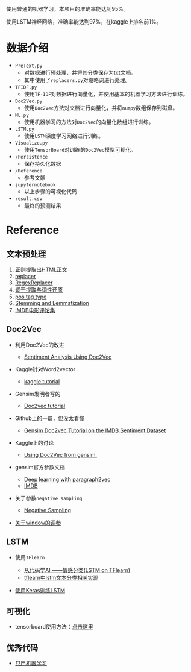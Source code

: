 使用普通的机器学习，本项目的准确率能达到95%。

使用LSTM神经网络，准确率能达到97%，在kaggle上排名前1%。

# 数据介绍

- `PreText.py`
  - 对数据进行预处理，并将其分类保存为txt文档。
  - 其中使用了`replacers.py`对缩略词进行处理。
- `TFIDF.py`
  - 使用`TF-IDF`对数据进行向量化，并使用基本的机器学习方法进行训练。
- `Doc2Vec.py`
  - 使用`Doc2Vec`方法对文档进行向量化，并将`numpy`数组保存到磁盘。
- `ML.py`
  - 使用机器学习的方法对`Doc2Vec`的向量化数组进行训练。
- `LSTM.py`
  - 使用`LSTM`深度学习网络进行训练。
- `Visualize.py`
  - 使用`TensorBoard`对训练的`Doc2Vec`模型可视化。
- `/Persistence`
  - 保存持久化数据
- `/Reference`
  - 参考文献
- `jupyternotebook`
  - 以上步骤的可视化代码
- `result.csv`
  - 最终的预测结果

# Reference

## 文本预处理

1. [正则提取出HTML正文](https://blog.csdn.net/pingzi1990/article/details/41698331)
2. [replacer](https://github.com/PacktPublishing/Natural-Language-Processing-Python-and-NLTK/blob/master/Module%203/__pycache__/replacers.py)
3. [RegexReplacer](https://groups.google.com/forum/#!topic/nltk-users/BVelLz2UNww)
4. [词干提取与词性还原](https://blog.csdn.net/march_on/article/details/8935462)
5. [pos tag type](https://stackoverflow.com/questions/15388831/what-are-all-possible-pos-tags-of-nltk?utm_medium=organic&utm_source=google_rich_qa&utm_campaign=google_rich_qa)
6. [Stemming and Lemmatization](https://www.jianshu.com/p/22be6550c18b)
7. [IMDB电影评论集](http://ai.stanford.edu/~amaas/data/sentiment/)

## Doc2Vec

- 利用Doc2Vec的改进

  - [Sentiment Analysis Using Doc2Vec](http://linanqiu.github.io/2015/10/07/word2vec-sentiment/)
- Kaggle针对Word2vector

  - [kaggle tutorial](https://www.kaggle.com/c/word2vec-nlp-tutorial#part-2-word-vectors)
- Gensim发明者写的

  - [Doc2vec tutorial](https://rare-technologies.com/doc2vec-tutorial)
- Github上的一篇，但没太看懂

  - [Gensim Doc2vec Tutorial on the IMDB Sentiment Dataset](https://github.com/RaRe-Technologies/gensim/blob/develop/docs/notebooks/doc2vec-IMDB.ipynb)
- Kaggle上的讨论

  - [Using Doc2Vec from gensim.](https://www.kaggle.com/c/word2vec-nlp-tutorial/discussion/12287)
- gensim官方参数文档

  - [Deep learning with paragraph2vec](https://radimrehurek.com/gensim/models/doc2vec.html)
  - [IMDB](https://github.com/RaRe-Technologies/gensim/blob/develop/docs/notebooks/doc2vec-IMDB.ipynb)
- 关于参数`negative sampling`

  - [Negative Sampling](http://mccormickml.com/2017/01/11/word2vec-tutorial-part-2-negative-sampling/)
- [关于window的调参](https://stackoverflow.com/questions/22272370/word2vec-effect-of-window-size-used)


## LSTM

- 使用`TFlearn`

  - [从代码学AI ——情感分类(LSTM on TFlearn)](https://blog.csdn.net/hitxueliang/article/details/77550819?locationNum=5&fps=1)
  - [tflearn中lstm文本分类相关实现](https://blog.csdn.net/luoyexuge/article/details/78243107)

- [使用Keras训练LSTM](https://github.com/danielmachinelearning/Doc2Vec_CNN_RNN)




## 可视化

- tensorboard使用方法：[点击这里](https://zhuanlan.zhihu.com/p/33786815)

## 优秀代码

- [只用机器学习](http://nbviewer.jupyter.org/github/jmsteinw/Notebooks/blob/master/NLP_Movies.ipynb)